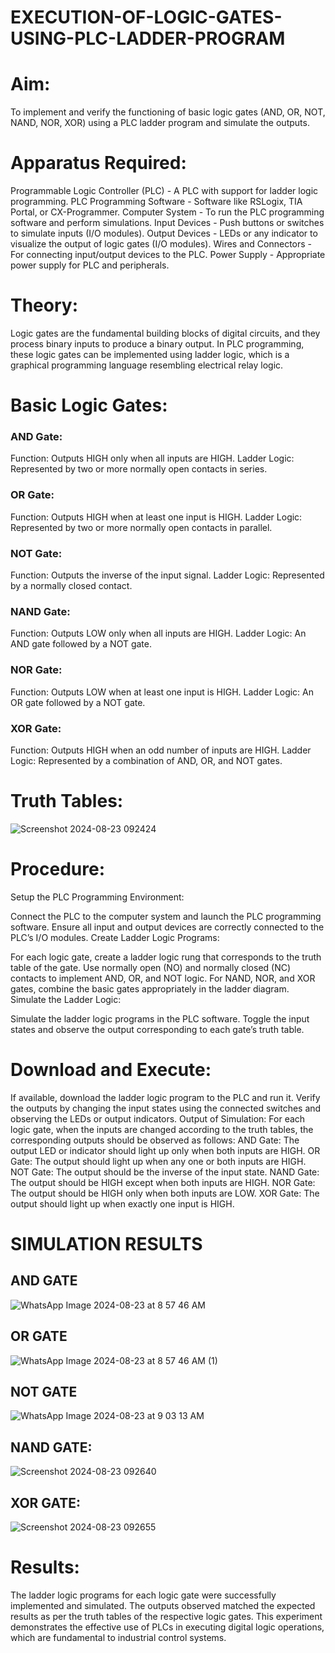 # EXECUTION-OF-LOGIC-GATES-USING-PLC-LADDER-PROGRAM


 
# Aim:
To implement and verify the functioning of basic logic gates (AND, OR, NOT, NAND, NOR, XOR) using a PLC ladder program and simulate the outputs.

# Apparatus Required:
Programmable Logic Controller (PLC) - A PLC with support for ladder logic programming.
PLC Programming Software - Software like RSLogix, TIA Portal, or CX-Programmer.
Computer System - To run the PLC programming software and perform simulations.
Input Devices - Push buttons or switches to simulate inputs (I/O modules).
Output Devices - LEDs or any indicator to visualize the output of logic gates (I/O modules).
Wires and Connectors - For connecting input/output devices to the PLC.
Power Supply - Appropriate power supply for PLC and peripherals.


# Theory:
Logic gates are the fundamental building blocks of digital circuits, and they process binary inputs to produce a binary output. In PLC programming, these logic gates can be implemented using ladder logic, which is a graphical programming language resembling electrical relay logic.

# Basic Logic Gates:
### AND Gate:

Function: Outputs HIGH only when all inputs are HIGH.
Ladder Logic: Represented by two or more normally open contacts in series.

### OR Gate:

Function: Outputs HIGH when at least one input is HIGH.
Ladder Logic: Represented by two or more normally open contacts in parallel.

### NOT Gate:

Function: Outputs the inverse of the input signal.
Ladder Logic: Represented by a normally closed contact.

### NAND Gate:

Function: Outputs LOW only when all inputs are HIGH.
Ladder Logic: An AND gate followed by a NOT gate.

### NOR Gate:

Function: Outputs LOW when at least one input is HIGH.
Ladder Logic: An OR gate followed by a NOT gate.

### XOR Gate:

Function: Outputs HIGH when an odd number of inputs are HIGH.
Ladder Logic: Represented by a combination of AND, OR, and NOT gates.
# Truth Tables:
![Screenshot 2024-08-23 092424](https://github.com/user-attachments/assets/665cc547-5373-4e67-8663-61d447656c01)


 
# Procedure:
Setup the PLC Programming Environment:

Connect the PLC to the computer system and launch the PLC programming software.
Ensure all input and output devices are correctly connected to the PLC’s I/O modules.
Create Ladder Logic Programs:

For each logic gate, create a ladder logic rung that corresponds to the truth table of the gate.
Use normally open (NO) and normally closed (NC) contacts to implement AND, OR, and NOT logic.
For NAND, NOR, and XOR gates, combine the basic gates appropriately in the ladder diagram.
Simulate the Ladder Logic:

Simulate the ladder logic programs in the PLC software.
Toggle the input states and observe the output corresponding to each gate’s truth table.
# Download and Execute:

If available, download the ladder logic program to the PLC and run it.
Verify the outputs by changing the input states using the connected switches and observing the LEDs or output indicators.
Output of Simulation:
For each logic gate, when the inputs are changed according to the truth tables, the corresponding outputs should be observed as follows:
AND Gate: The output LED or indicator should light up only when both inputs are HIGH.
OR Gate: The output should light up when any one or both inputs are HIGH.
NOT Gate: The output should be the inverse of the input state.
NAND Gate: The output should be HIGH except when both inputs are HIGH.
NOR Gate: The output should be HIGH only when both inputs are LOW.
XOR Gate: The output should light up when exactly one input is HIGH.


# SIMULATION RESULTS 

## AND GATE
![WhatsApp Image 2024-08-23 at 8 57 46 AM](https://github.com/user-attachments/assets/eb7890b6-6b89-4588-ba37-daacf92010e8)

## OR GATE
![WhatsApp Image 2024-08-23 at 8 57 46 AM (1)](https://github.com/user-attachments/assets/8e6ee554-3230-4bb5-8575-af2ec64ab177)

## NOT GATE 
![WhatsApp Image 2024-08-23 at 9 03 13 AM](https://github.com/user-attachments/assets/548fa393-ec27-44dd-b894-aaeecf765079)

## NAND GATE:
![Screenshot 2024-08-23 092640](https://github.com/user-attachments/assets/0f73ce07-ebde-4d78-8ef2-6ddb8862a175)

## XOR GATE:
![Screenshot 2024-08-23 092655](https://github.com/user-attachments/assets/145ffc07-1321-4d99-95a3-e5d68430e3db)



# Results:
The ladder logic programs for each logic gate were successfully implemented and simulated.
The outputs observed matched the expected results as per the truth tables of the respective logic gates.
This experiment demonstrates the effective use of PLCs in executing digital logic operations, which are fundamental to industrial control systems.
